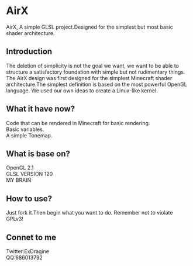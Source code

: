 # AirX
AirX, A simple GLSL project.Designed for the simplest but most basic shader architecture.

## Introduction
The deletion of simplicity is not the goal we want, we want to be able to structure a satisfactory foundation with simple but not rudimentary things. The AirX design was first designed for the simplest Minecraft shader architecture.The simplest definition is based on the most powerful OpenGL language. We used our own ideas to create a Linux-like kernel.

## What it have now?
Code that can be rendered in Minecraft for basic rendering.<br>
Basic variables.<br>
A simple Tonemap.<br>

## What is base on?
OpenGL 2.1<br>
GLSL VERSION 120<br>
MY BRAIN<br>

## How to use?
Just fork it.Then begin what you want to do. Remember not to violate GPLv3!

## Connet to me
Twitter:ExDragine<br>
QQ:686013792
